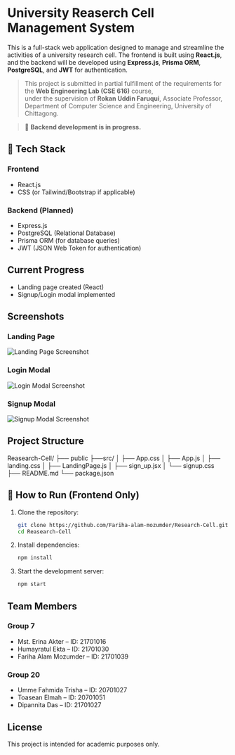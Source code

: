 # University Reaserch Cell Management System

This is a full-stack web application designed to manage and streamline the activities of a university research cell. The frontend is built using **React.js**, and the backend will be developed using **Express.js**, **Prisma ORM**, **PostgreSQL**, and **JWT** for authentication.

> This project is submitted in partial fulfillment of the requirements for the **Web Engineering Lab (CSE 616)** course,  
> under the supervision of **Rokan Uddin Faruqui**, Associate Professor,  
> Department of Computer Science and Engineering, University of Chittagong.

> 🔧 **Backend development is in progress.** 

## 🔧 Tech Stack

### Frontend
- React.js
- CSS (or Tailwind/Bootstrap if applicable)

### Backend (Planned)
- Express.js
- PostgreSQL (Relational Database)
- Prisma ORM (for database queries)
- JWT (JSON Web Token for authentication)

## Current Progress

-  Landing page created (React)
-  Signup/Login modal implemented

## Screenshots

### Landing Page
![Landing Page Screenshot](assets.landing.png)

### Login Modal
![Login Modal Screenshot](screenshots/login.png)

### Signup Modal
![Signup Modal Screenshot](screenshots/signup.png)

## Project Structure
Reasearch-Cell/
├── public
├──src/
│ ├── App.css
│ ├── App.js
│ ├── landing.css
│ ├── LandingPage.js
│ ├── sign_up.jsx
│ └── signup.css
├── README.md
└── package.json


## 🚀 How to Run (Frontend Only)

1. Clone the repository:
   ```bash
   git clone https://github.com/Fariha-alam-mozumder/Research-Cell.git
   cd Reasearch-Cell

2. Install dependencies:
    ```bash
    npm install
3. Start the development server:
    ```bash 
    npm start


## Team Members

### Group 7
- Mst. Erina Akter – ID: 21701016  
- Humayratul Ekta – ID: 21701030  
- Fariha Alam Mozumder – ID: 21701039  

### Group 20
- Umme Fahmida Trisha – ID: 20701027  
- Toasean Elmah – ID: 20701051  
- Dipannita Das – ID: 21701027  

## License

This project is intended for academic purposes only.
